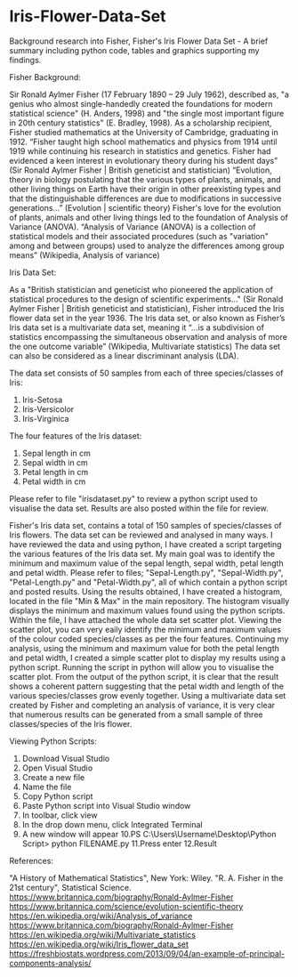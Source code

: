 # Iris-Flower-Data-Set
Background research into Fisher, Fisher's Iris Flower Data Set - A brief summary including python code, tables and graphics supporting my findings. 


Fisher Background:

Sir Ronald Aylmer Fisher (17 February 1890 – 29 July 1962), described as, "a genius who almost single-handedly created the foundations for modern statistical science" (H. Anders, 1998) and "the single most important figure in 20th century statistics" (E. Bradley, 1998). 
As a scholarship recipient, Fisher studied mathematics at the University of Cambridge, graduating in 1912. “Fisher taught high school mathematics and physics from 1914 until 1919 while continuing his research in statistics and genetics. Fisher had evidenced a keen interest in evolutionary theory during his student days” (Sir Ronald Aylmer Fisher | British geneticist and statistician) 
 “Evolution, theory in biology postulating that the various types of plants, animals, and other living things on Earth have their origin in other preexisting types and that the distinguishable differences are due to modifications in successive generations…” (Evolution | scientific theory) Fisher's love for the evolution of plants, animals and other living things led to the foundation of Analysis of Variance (ANOVA). “Analysis of Variance (ANOVA) is a collection of statistical models and their associated procedures (such as "variation" among and between groups) used to analyze the differences among group means” (Wikipedia, Analysis of variance) 


Iris Data Set:

As a "British statistician and geneticist who pioneered the application of statistical procedures to the design of scientific experiments..." (Sir Ronald Aylmer Fisher | British geneticist and statistician), Fisher introduced the Iris flower data set in the year 1936. The Iris data set, or also known as Fisher’s Iris data set is a multivariate data set, meaning it “…is a subdivision of statistics encompassing the simultaneous observation and analysis of more the one outcome variable” (Wikipedia, Multivariate statistics) The data set can also be considered as a linear discriminant analysis (LDA). 

The data set consists of 50 samples from each of three species/classes of Iris:
1.	Iris-Setosa
2.	Iris-Versicolor
3.	Iris-Virginica

The four features of the Iris dataset:
1.	Sepal length in cm
2.	Sepal width in cm
3.	Petal length in cm
4.	Petal width in cm

Please refer to file "irisdataset.py" to review a python script used to visualise the data set. Results are also posted within the file for review.

Fisher's Iris data set, contains a total of 150 samples of species/classes of Iris flowers. The data set can be reviewed and analysed in many ways. I have reviewed the data and using python, I have created a script targeting the various features of the Iris data set. My main goal was to identify the minimum and maximum value of the sepal length, sepal width, petal length and petal width. Please refer to files; "Sepal-Length.py", "Sepal-Width.py", "Petal-Length.py" and "Petal-Width.py", all of which contain a python script and posted results. Using the results obtained, I have created a histogram, located in the file "Min & Max" in the main repository. The histogram visually displays the minimum and maximum values found using the python scripts. Within the file, I have attached the whole data set scatter plot. Viewing the scatter plot, you can very eaily identify the minimum and maximum values of the colour coded species/classes as per the four features. Continuing my analysis, using the minimum and maximum value for both the petal length and petal width, I created a simple scatter plot to display my results using a python script. Running the script in python will allow you to visualise the scatter plot. From the output of the python script, it is clear that the result shows a coherent pattern suggesting that the petal width and length of the various species/classes grow evenly together. Using a multivariate data set created by Fisher and completing an analysis of variance, it is very clear that numerous results can be generated from a small sample of three classes/species of the Iris flower.


Viewing Python Scripts:

1. Download Visual Studio
2. Open Visual Studio
3. Create a new file
4. Name the file
5. Copy Python script
6. Paste Python script into Visual Studio window
7. In toolbar, click view
8. In the drop down menu, click Integrated Terminal
9. A new window will appear
10.PS C:\Users\Username\Desktop\Python Script> python FILENAME.py
11.Press enter
12.Result


References:

"A History of Mathematical Statistics", New York: Wiley.
"R. A. Fisher in the 21st century", Statistical Science.
https://www.britannica.com/biography/Ronald-Aylmer-Fisher 
https://www.britannica.com/science/evolution-scientific-theory
https://en.wikipedia.org/wiki/Analysis_of_variance 
https://www.britannica.com/biography/Ronald-Aylmer-Fisher
https://en.wikipedia.org/wiki/Multivariate_statistics
https://en.wikipedia.org/wiki/Iris_flower_data_set
https://freshbiostats.wordpress.com/2013/09/04/an-example-of-principal-components-analysis/
